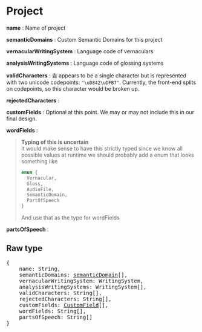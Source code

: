 # Project

**name** : Name of project

**semanticDomains** : Custom Semantic Domains for this project

**vernacularWritingSystem** : Language code of vernaculars

**analysisWritingSystems** : Language code of glossing systems

**validCharacters** : 𠮷 appears to be a single character but is represented with two unicode codepoints:
`"\uD842\uDFB7"`. Currently, the front-end splits on codepoints, so this character would be broken up.

**rejectedCharacters** :

**customFields** : Optional at this point. We may or may not include this in our final design.

**wordFields** :

> **Typing of this is uncertain**  
> It would make sense to have this strictly typed since we know all possible values at runtime we should probably add a
> enum that looks something like
>
> ```typescript
> enum {
>   Vernacular,
>   Gloss,
>   AudioFile,
>   SemanticDomain,
>   PartOfSpeech
> }
> ```
>
> And use that as the type for wordFields

**partsOfSpeech** :

## Raw type

<pre>
{
    name: String,
    semanticDomains: <a href=words/semanticDomain.md>semanticDomain</a>[],
    vernacularWritingSystem: WritingSystem,
    analysisWritingSystems: WritingSystem[],
    validCharacters: String[],
    rejectedCharacters: String[],
    customFields: <a href=customField.md>CustomField</a>[],
    wordFields: String[],
    partsOfSpeech: String[]
}
</pre>
